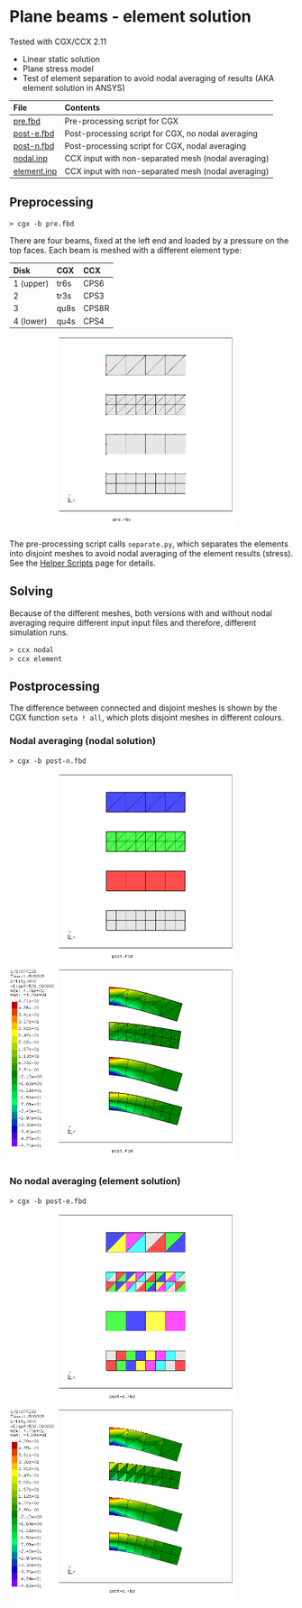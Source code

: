 # Plane beams - element solution
Tested with CGX/CCX 2.11

+ Linear static solution
+ Plane stress model
+ Test of element separation to avoid nodal averaging of results (AKA element solution in ANSYS)

File                    | Contents    
 :-------------         | :-------------
 [pre.fbd](pre.fbd)     | Pre-processing script for CGX     
 [post-e.fbd](post-e.fbd)   | Post-processing script for CGX, no nodal averaging
 [post-n.fbd](post-n.fbd)   | Post-processing script for CGX, nodal averaging
 [nodal.inp](nodal.inp)| CCX input with non-separated mesh (nodal averaging)
 [element.inp](element.inp)| CCX input with non-separated mesh (nodal averaging)

## Preprocessing
```
> cgx -b pre.fbd
```
There are four beams, fixed at the left end and loaded by a pressure on the top faces. Each beam is meshed with a different element type:

Disk |CGX | CCX
:-- |:-- | :--
1 (upper)|tr6s |CPS6
2|tr3s | CPS3
3|qu8s | CPS8R
4 (lower)|qu4s | CPS4

<img src="mesh.png" width="400" title="Beams with different element types">

The pre-processing script calls `separate.py`, which separates the elements into disjoint meshes to avoid nodal averaging of the element results (stress). See the [Helper Scripts](../../Scripts) page for details.

## Solving
Because of the different meshes, both versions with and without nodal averaging require different input input files and therefore, different simulation runs.
```
> ccx nodal
> ccx element
```

## Postprocessing

The difference between connected and disjoint meshes is shown by the CGX function `seta ! all`, which plots disjoint meshes in different colours.

### Nodal averaging (nodal solution)
```
> cgx -b post-n.fbd
```
<img src="nodal-mesh.png" width="400" title="Elements are connected by sharing nodes"> <img src="nodal-sx.png" width="400" title="Longitudinal stress, averaged at the nodes">

### No nodal averaging (element solution)
```
> cgx -b post-e.fbd
```
<img src="element-mesh.png" width="400" title="Elements don't share nodes, nodes are connected by equations"> <img src="element-sx.png" width="400" title="Longitudinal stress, not averaged at the nodes">
